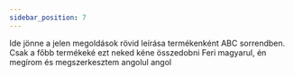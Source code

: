 ```yaml
---
sidebar_position: 7
---
```


Ide jönne a jelen megoldások rövid leírása termékenként ABC sorrendben. Csak a főbb termékeké 
ezt neked kéne összedobni Feri magyarul, én megírom és megszerkesztem angolul angol